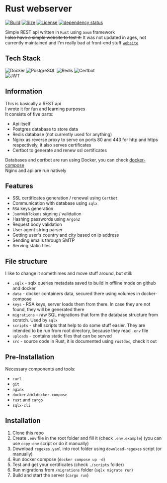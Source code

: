 # Rust webserver
[![Build](https://img.shields.io/github/actions/workflow/status/Efimish/rust-webserver/build.yaml?logo=GitHub)](https://github.com/Efimish/rust-webserver)
[![Size](https://img.shields.io/github/languages/code-size/Efimish/rust-webserver)](https://github.com/Efimish/rust-webserver)
[![License](https://img.shields.io/github/license/Efimish/rust-webserver)](https://github.com/Efimish/rust-webserver/blob/main/LICENSE)
[![dependency status](https://deps.rs/repo/github/Efimish/rust-webserver/status.svg)](https://deps.rs/repo/github/Efimish/rust-webserver)

Simple REST api written in `Rust` using `axum` framework\
~~I also have a simple website to test it:~~
It was not updated in ages, not currently maintained
and I'm really bad at front-end stuff
[`website`](../../../website)

## Tech Stack
![Docker](https://img.shields.io/badge/-Docker-2496ED?logo=docker&logoColor=fff)
![PostgreSQL](https://img.shields.io/badge/-PostgreSQL-4169E1?logo=postgresql&logoColor=fff)
![Redis](https://img.shields.io/badge/-Redis-DC382D?logo=redis&logoColor=fff)
![Certbot](https://img.shields.io/badge/-Certbot-003A70?logo=letsencrypt&logoColor=fff)\
![JWT](https://img.shields.io/badge/-Json%20Web%20Tokens-000?logo=jsonwebtokens)

## Information
This is basically a REST api\
I wrote it for fun and learning purposes\
It consists of five parts:
- Api itself
- Postgres database to store data
- Redis database (not currently used for anything)
- Nginx as reverse proxy to serve on ports 80 and 443 for http and https respectively, it also serves certificates
- Certbot to generate and renew ssl certificates

Databases and certbot are run using Docker, you can check [docker-compose](./docker-compose.yaml)\
Nginx and api are run natively

## Features
- SSL certificates generation / renewal using `Certbot`
- Communication with database using `sqlx`
- `RSA` keys generation
- `JsonWebTokens` signing / validation
- Hashing passwords using `Argon2`
- Request body validation
- User agent string parser
- Getting user's country and city based on ip address
- Sending emails through SMTP
- Serving static files

## File structure
I like to change it somethimes and move stuff around, but still:
- `.sqlx` - sqlx queries metadata saved to build in offline mode on github and docker
- `data` - docker containers data, secured there using volumes in docker-compose
- `keys` - RSA keys, server loads them from there. In case they are not found, they will be generated there
- `migrations` - raw SQL migrations that form the database structure from scratch. Used by `sqlx`
- `scripts` - shell scripts that help to do some stuff easier. They are intended to be run from root directory, because they read `.env` file
- `uploads` - contains static files that can be served
- `src` - source code in Rust, it is documented using `rustdoc`, check it out

## Pre-Installation
Necessary components and tools:
- `curl`
- `git`
- `nginx`
- `docker` and `docker-compose`
- `rust` and `cargo`
- `sqlx-cli`

## Installation
1. Clone this repo
2. Create `.env` file in the root folder and fill it (check `.env.example`)
(you can use `copy-env` script or do it manually)
3. Download `regexes.yaml` into root folder using `download-regexes` script (or manually)
4. Run docker compose (`docker compose up -d`)
5. Test and get your certificates (check `./scripts` folder)
6. Run migrations from `/migrations` folder (`sqlx migrate run`)
7. Build and start the server (`cargo run`)
